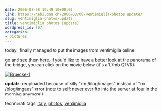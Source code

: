 ```yaml
---
date: 2006-08-08 19:49:10+00:00
link: https://habi.gna.ch/2006/08/08/ventimiglia-photos-update/
slug: ventimiglia-photos-update
title: ventimiglia photos [update]
wordpress_id: 207
categories:
- pictures
---
```



today i finally managed to put the images from ventimiglia online.
  
go and see them [here](https://habi.gna.ch/pics/ventimiglia06/). if you'd like to have a better look at the panorama of the bridge, you can click on the movie below (it's a 1.7mb QTVR):



[![Bruecke-1](https://habi.gna.ch/blog/images/bruecke-1-tm.jpg)](https://habi.gna.ch/blog/images/bruecke-1.mov)  




**update**: reuploaded because of silly "rm /blog/images" instead of "rm /blog/imgaes" error (note to self: never ever ftp into the server at four in the morning anymore!)





technorati tags: [italy](http://www.technorati.com/tag/italy), [photos](http://www.technorati.com/tag/photos), [ventimiglia](http://www.technorati.com/tag/ventimiglia)
